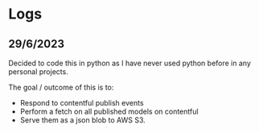 # Logs

## 29/6/2023
Decided to code this in python as I have never used python before in any personal projects.

The goal / outcome of this is to:
- Respond to contentful publish events
- Perform a fetch on all published models on contentful
- Serve them as a json blob to AWS S3.